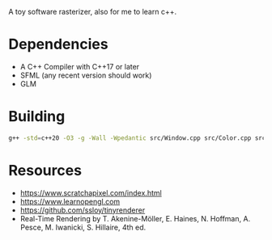 A toy software rasterizer, also for me to learn c++.

# Dependencies
- A C++ Compiler with C++17 or later
- SFML (any recent version should work)
- GLM

# Building
```sh
g++ -std=c++20 -O3 -g -Wall -Wpedantic src/Window.cpp src/Color.cpp src/Effects.cpp src/Mesh.cpp src/Texture.cpp -lsfml-graphics -lsfml-window -lsfml-system -Xclang -fopenmp -lomp -o bin/rasterbox src/main.cpp
```

# Resources
- https://www.scratchapixel.com/index.html
- https://www.learnopengl.com
- https://github.com/ssloy/tinyrenderer
- Real-Time Rendering by T. Akenine-Möller, E. Haines, N. Hoffman, A. Pesce, M. Iwanicki, S. Hillaire, 4th ed.
